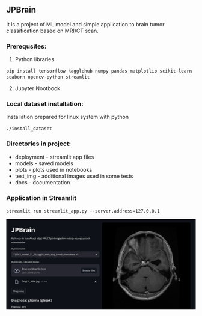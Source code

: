 ## JPBrain

It is a project of ML model and simple application to brain tumor classification based on MRI/CT scan.


### Prerequsites:
1. Python libraries
```
pip install tensorflow kagglehub numpy pandas matplotlib scikit-learn seaborn opencv-python streamlit
```
2. Jupyter  Nootbook

### Local dataset installation:

Installation prepared for linux system with python
```
./install_dataset
```
### Directories in project:
- deployment - streamlit app files
- models - saved models
- plots - plots used in notebooks
- test_img - additional images used in some tests
- docs - documentation

### Application in Streamlit

```
streamlit run streamlit_app.py --server.address=127.0.0.1
```
![image](./docs/app.png)


